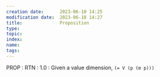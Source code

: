 ```yaml
---
creation date:		2023-06-10 14:25
modification date:	2023-06-10 14:27
title: 				Proposition
type:
topic:
index:
name:
tags: 
---
```

PROP : RTN : 1.0 : Given a value dimension, `(= V (p (m p)))`
